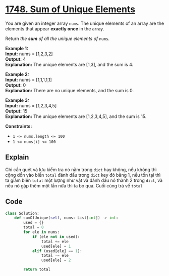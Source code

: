 # [1748. Sum of Unique Elements](https://leetcode.com/problems/sum-of-unique-elements/)

You are given an integer array  `nums`. The unique elements of an array are the elements that appear  **exactly once**  in the array.

Return  _the  **sum**  of all the unique elements of_ `nums`.

**Example 1:**  
**Input:** nums = [1,2,3,2]  
**Output:** 4  
**Explanation:** The unique elements are [1,3], and the sum is 4.

**Example 2:**  
**Input:** nums = [1,1,1,1,1]  
**Output:** 0  
**Explanation:** There are no unique elements, and the sum is 0.
 
**Example 3:**  
**Input:** nums = [1,2,3,4,5]  
**Output:** 15  
**Explanation:** The unique elements are [1,2,3,4,5], and the sum is 15.

**Constraints:**

-   `1 <= nums.length <= 100`
-   `1 <= nums[i] <= 100`

## Explain
Chỉ cần quét và lưu kiểm tra nó nằm trong `dict` hay không, nếu không thì cộng dồn vào biến `total` đánh dấu trong `dict` key đó bằng 1, nếu tồn tại thì ta giảm biến `total` một lượng như vật và đánh dấu nó thành 2 trong `dict`, và nếu nó gặp thêm một lần nữa thì ta bỏ quả. Cuối cùng trả về `total`

## Code

```python
class Solution:
    def sumOfUnique(self, nums: List[int]) -> int:
        used = {}
        total = 0
        for ele in nums: 
            if (ele not in used):
                total += ele
                used[ele] = 1
            elif (used[ele] == 1):
                total -= ele
                used[ele] = 2

        return total
```
